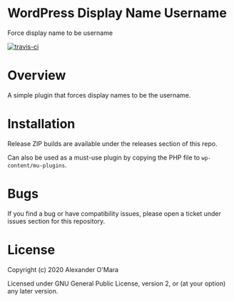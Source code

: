 # WordPress Display Name Username

Force display name to be username

[![travis-ci](https://travis-ci.org/AlexanderOMara/wordpress-display-name-username.svg?branch=master)](https://travis-ci.org/AlexanderOMara/wordpress-display-name-username)


# Overview

A simple plugin that forces display names to be the username.


# Installation

Release ZIP builds are available under the releases section of this repo.

Can also be used as a must-use plugin by copying the PHP file to `wp-content/mu-plugins`.


# Bugs

If you find a bug or have compatibility issues, please open a ticket under issues section for this repository.


# License

Copyright (c) 2020 Alexander O'Mara

Licensed under GNU General Public License, version 2, or (at your option) any later version.
